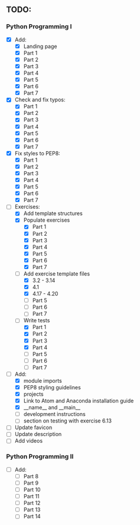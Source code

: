 ## TODO:

### Python Programming I

- [x] Add:
    - [x] Landing page
    - [x] Part 1
    - [x] Part 2
    - [x] Part 3
    - [x] Part 4
    - [x] Part 5
    - [x] Part 6
    - [x] Part 7
- [x] Check and fix typos:
    - [x] Part 1
    - [x] Part 2
    - [x] Part 3
    - [x] Part 4
    - [x] Part 5
    - [x] Part 6
    - [x] Part 7
- [x] Fix styles to PEP8:
    - [x] Part 1
    - [x] Part 2
    - [x] Part 3
    - [x] Part 4
    - [x] Part 5
    - [x] Part 6
    - [x] Part 7
- [ ] Exercises:
    - [x] Add template structures
    - [x] Populate exercises
        - [x] Part 1
        - [x] Part 2
        - [x] Part 3
        - [x] Part 4
        - [x] Part 5
        - [x] Part 6
        - [x] Part 7
    - [ ] Add exercise template files
        - [x] 3.2 - 3.14
        - [x] 4.1
        - [x] 4.17 - 4.20
        - [ ] Part 5
        - [ ] Part 6
        - [ ] Part 7
    - [ ] Write tests
        - [x] Part 1
        - [x] Part 2
        - [x] Part 3
        - [x] Part 4
        - [ ] Part 5
        - [ ] Part 6
        - [ ] Part 7
- [ ] Add:
    - [x] module imports
    - [x] PEP8 styling guidelines
    - [x] projects
    - [x] Link to Atom and Anaconda installation guide
    - [x] \_\_name\_\_ and \_\_main\_\_
    - [ ] development instructions
    - [ ] section on testing with exercise 6.13
- [ ] Update favicon
- [ ] Update description
- [ ] Add videos

### Python Programming II

- [ ] Add:
    - [ ] Part 8
    - [ ] Part 9
    - [ ] Part 10
    - [ ] Part 11
    - [ ] Part 12
    - [ ] Part 13
    - [ ] Part 14
